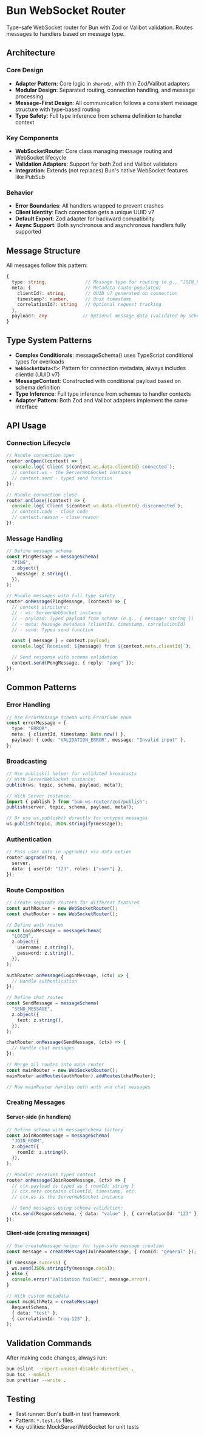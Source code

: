 # Bun WebSocket Router

Type-safe WebSocket router for Bun with Zod or Valibot validation. Routes messages to handlers based on message type.

## Architecture

### Core Design

- **Adapter Pattern**: Core logic in `shared/`, with thin Zod/Valibot adapters
- **Modular Design**: Separated routing, connection handling, and message processing
- **Message-First Design**: All communication follows a consistent message structure with type-based routing
- **Type Safety**: Full type inference from schema definition to handler context

### Key Components

- **WebSocketRouter**: Core class managing message routing and WebSocket lifecycle
- **Validation Adapters**: Support for both Zod and Valibot validators
- **Integration**: Extends (not replaces) Bun's native WebSocket features like PubSub

### Behavior

- **Error Boundaries**: All handlers wrapped to prevent crashes
- **Client Identity**: Each connection gets a unique UUID v7
- **Default Export**: Zod adapter for backward compatibility
- **Async Support**: Both synchronous and asynchronous handlers fully supported

## Message Structure

All messages follow this pattern:

```typescript
{
  type: string,              // Message type for routing (e.g., "JOIN_ROOM")
  meta: {                    // Metadata (auto-populated)
    clientId?: string,       // UUID v7 generated on connection
    timestamp?: number,      // Unix timestamp
    correlationId?: string   // Optional request tracking
  },
  payload?: any             // Optional message data (validated by schema)
}
```

## Type System Patterns

- **Complex Conditionals**: messageSchema() uses TypeScript conditional types for overloads
- **`WebSocketData<T>`**: Pattern for connection metadata, always includes clientId (UUID v7)
- **MessageContext**: Constructed with conditional payload based on schema definition
- **Type Inference**: Full type inference from schemas to handler contexts
- **Adapter Pattern**: Both Zod and Valibot adapters implement the same interface

## API Usage

### Connection Lifecycle

```typescript
// Handle connection open
router.onOpen((context) => {
  console.log(`Client ${context.ws.data.clientId} connected`);
  // context.ws - the ServerWebSocket instance
  // context.send - typed send function
});

// Handle connection close
router.onClose((context) => {
  console.log(`Client ${context.ws.data.clientId} disconnected`);
  // context.code - close code
  // context.reason - close reason
});
```

### Message Handling

```typescript
// Define message schema
const PingMessage = messageSchema(
  "PING",
  z.object({
    message: z.string(),
  }),
);

// Handle messages with full type safety
router.onMessage(PingMessage, (context) => {
  // context structure:
  // - ws: ServerWebSocket instance
  // - payload: Typed payload from schema (e.g., { message: string })
  // - meta: Message metadata (clientId, timestamp, correlationId)
  // - send: Typed send function

  const { message } = context.payload;
  console.log(`Received: ${message} from ${context.meta.clientId}`);

  // Send response with schema validation
  context.send(PongMessage, { reply: "pong" });
});
```

## Common Patterns

### Error Handling

```typescript
// Use ErrorMessage schema with ErrorCode enum
const errorMessage = {
  type: "ERROR",
  meta: { clientId, timestamp: Date.now() },
  payload: { code: "VALIDATION_ERROR", message: "Invalid input" },
};
```

### Broadcasting

```typescript
// Use publish() helper for validated broadcasts
// With ServerWebSocket instance:
publish(ws, topic, schema, payload, meta?);

// With Server instance:
import { publish } from "bun-ws-router/zod/publish";
publish(server, topic, schema, payload, meta?);

// Or use ws.publish() directly for untyped messages
ws.publish(topic, JSON.stringify(message));
```

### Authentication

```typescript
// Pass user data in upgrade() via data option
router.upgrade(req, {
  server,
  data: { userId: "123", roles: ["user"] },
});
```

### Route Composition

```typescript
// Create separate routers for different features
const authRouter = new WebSocketRouter();
const chatRouter = new WebSocketRouter();

// Define auth routes
const LoginMessage = messageSchema(
  "LOGIN",
  z.object({
    username: z.string(),
    password: z.string(),
  }),
);

authRouter.onMessage(LoginMessage, (ctx) => {
  // Handle authentication
});

// Define chat routes
const SendMessage = messageSchema(
  "SEND_MESSAGE",
  z.object({
    text: z.string(),
  }),
);

chatRouter.onMessage(SendMessage, (ctx) => {
  // Handle chat messages
});

// Merge all routes into main router
const mainRouter = new WebSocketRouter();
mainRouter.addRoutes(authRouter).addRoutes(chatRouter);

// Now mainRouter handles both auth and chat messages
```

### Creating Messages

#### Server-side (in handlers)

```typescript
// Define schema with messageSchema factory
const JoinRoomMessage = messageSchema(
  "JOIN_ROOM",
  z.object({
    roomId: z.string(),
  }),
);

// Handler receives typed context
router.onMessage(JoinRoomMessage, (ctx) => {
  // ctx.payload is typed as { roomId: string }
  // ctx.meta contains clientId, timestamp, etc.
  // ctx.ws is the ServerWebSocket instance

  // Send messages using schema validation:
  ctx.send(ResponseSchema, { data: "value" }, { correlationId: "123" });
});
```

#### Client-side (creating messages)

```typescript
// Use createMessage helper for type-safe message creation
const message = createMessage(JoinRoomMessage, { roomId: "general" });

if (message.success) {
  ws.send(JSON.stringify(message.data));
} else {
  console.error("Validation failed:", message.error);
}

// With custom metadata
const msgWithMeta = createMessage(
  RequestSchema,
  { data: "test" },
  { correlationId: "req-123" },
);
```

## Validation Commands

After making code changes, always run:

```bash
bun eslint --report-unused-disable-directives .
bun tsc --noEmit
bun prettier --write .
```

## Testing

- Test runner: Bun's built-in test framework
- Pattern: `*.test.ts` files
- Key utilities: MockServerWebSocket for unit tests
